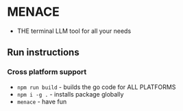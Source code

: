 # MENACE

* THE terminal LLM tool for all your needs

## Run instructions

### Cross platform support 

* `npm run build` - builds the go code for ALL PLATFORMS
* `npm i -g .` - installs package globally
* `menace` - have fun

